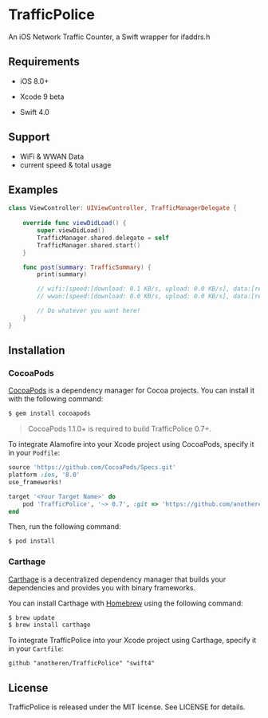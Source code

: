 # TrafficPolice
An iOS Network Traffic Counter, a Swift wrapper for ifaddrs.h

## Requirements

* iOS 8.0+

* Xcode 9 beta

* Swift 4.0

## Support

* WiFi & WWAN Data
* current speed & total usage

## Examples

```swift
class ViewController: UIViewController, TrafficManagerDelegate {
    
    override func viewDidLoad() {
        super.viewDidLoad()
        TrafficManager.shared.delegate = self
        TrafficManager.shared.start()
    }

    func post(summary: TrafficSummary) {
        print(summary)

        // wifi:[speed:[download: 0.1 KB/s, upload: 0.0 KB/s], data:[received: 14.9 KB, sent: 13.2 KB]],
        // wwan:[speed:[download: 0.0 KB/s, upload: 0.0 KB/s], data:[received: 0.0 KB, sent: 0.0 KB]]

        // Do whatever you want here!
    }
}
```

## Installation

### CocoaPods

[CocoaPods](http://cocoapods.org) is a dependency manager for Cocoa projects. You can install it with the following command:

```bash
$ gem install cocoapods
```

> CocoaPods 1.1.0+ is required to build TrafficPolice 0.7+.

To integrate Alamofire into your Xcode project using CocoaPods, specify it in your `Podfile`:

```ruby
source 'https://github.com/CocoaPods/Specs.git'
platform :ios, '8.0'
use_frameworks!

target '<Your Target Name>' do
    pod 'TrafficPolice', '~> 0.7', :git => 'https://github.com/anotheren/TrafficPolice.git', :branch => 'swift4'
end
```

Then, run the following command:

```bash
$ pod install
```

### Carthage

[Carthage](https://github.com/Carthage/Carthage) is a decentralized dependency manager that builds your dependencies and provides you with binary frameworks.

You can install Carthage with [Homebrew](http://brew.sh/) using the following command:

```bash
$ brew update
$ brew install carthage
```

To integrate TrafficPolice into your Xcode project using Carthage, specify it in your `Cartfile`:

```ogdl
github "anotheren/TrafficPolice" "swift4"
```

## License

TrafficPolice is released under the MIT license. See LICENSE for details.
